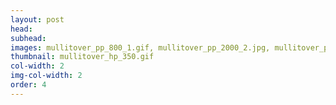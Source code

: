 ```yaml
---
layout: post
head: 
subhead: 
images: mullitover_pp_800_1.gif, mullitover_pp_2000_2.jpg, mullitover_pp_2000_3.jpg
thumbnail: mullitover_hp_350.gif
col-width: 2
img-col-width: 2
order: 4
---
```

